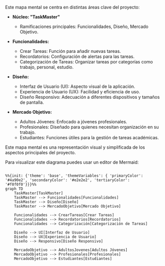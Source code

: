 Este mapa mental se centra en distintas áreas clave del proyecto:

- **Núcleo: "TaskMaster"**
    
    - Ramificaciones principales: Funcionalidades, Diseño, Mercado Objetivo.
- **Funcionalidades:**
    
    - Crear Tareas: Función para añadir nuevas tareas.
    - Recordatorios: Configuración de alertas para las tareas.
    - Categorización de Tareas: Organizar tareas por categorías como trabajo, personal, estudio.
- **Diseño:**
    
    - Interfaz de Usuario (UI): Aspecto visual de la aplicación.
    - Experiencia de Usuario (UX): Facilidad y eficiencia de uso.
    - Diseño Responsivo: Adecuación a diferentes dispositivos y tamaños de pantalla.
- **Mercado Objetivo:**
    
    - Adultos Jóvenes: Enfocado a jóvenes profesionales.
    - Profesionales: Diseñado para quienes necesitan organización en su trabajo.
    - Estudiantes: Funciones útiles para la gestión de tareas académicas.

Este mapa mental es una representación visual y simplificada de los aspectos principales del proyecto.

Para visualizar este diagrama puedes usar un editor de Mermaid:


```mermaid

%%{init: {'theme': 'base', 'themeVariables': { 'primaryColor': '#4a90e2', 'secondaryColor': '#e2e2e2', 'tertiaryColor': '#f0f0f0'}}}%%
graph TD
    TaskMaster[TaskMaster]
    TaskMaster --> Funcionalidades[Funcionalidades]
    TaskMaster --> Diseño[Diseño]
    TaskMaster --> MercadoObjetivo[Mercado Objetivo]

    Funcionalidades --> CrearTareas[Crear Tareas]
    Funcionalidades --> Recordatorios[Recordatorios]
    Funcionalidades --> Categorización[Categorización de Tareas]

    Diseño --> UI[Interfaz de Usuario]
    Diseño --> UX[Experiencia de Usuario]
    Diseño --> Responsivo[Diseño Responsivo]

    MercadoObjetivo --> AdultosJovenes[Adultos Jóvenes]
    MercadoObjetivo --> Profesionales[Profesionales]
    MercadoObjetivo --> Estudiantes[Estudiantes]

```
